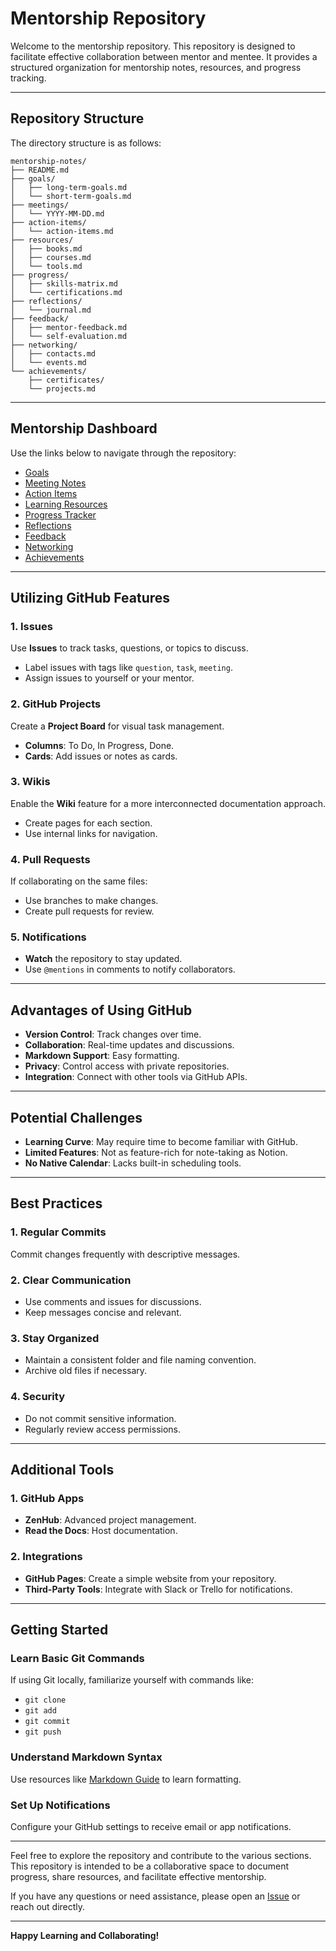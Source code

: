 # Mentorship Repository

Welcome to the mentorship repository. This repository is designed to facilitate effective collaboration between mentor and mentee. It provides a structured organization for mentorship notes, resources, and progress tracking.

---

## Repository Structure

The directory structure is as follows:

```
mentorship-notes/
├── README.md
├── goals/
│   ├── long-term-goals.md
│   └── short-term-goals.md
├── meetings/
│   └── YYYY-MM-DD.md
├── action-items/
│   └── action-items.md
├── resources/
│   ├── books.md
│   ├── courses.md
│   └── tools.md
├── progress/
│   ├── skills-matrix.md
│   └── certifications.md
├── reflections/
│   └── journal.md
├── feedback/
│   ├── mentor-feedback.md
│   └── self-evaluation.md
├── networking/
│   ├── contacts.md
│   └── events.md
└── achievements/
    ├── certificates/
    └── projects.md
```

---

## Mentorship Dashboard

Use the links below to navigate through the repository:

- [Goals](goals/)
- [Meeting Notes](meetings/)
- [Action Items](action-items/action-items.md)
- [Learning Resources](resources/)
- [Progress Tracker](progress/)
- [Reflections](reflections/journal.md)
- [Feedback](feedback/)
- [Networking](networking/)
- [Achievements](achievements/)

---

## Utilizing GitHub Features

### 1. Issues

Use **Issues** to track tasks, questions, or topics to discuss.

- Label issues with tags like `question`, `task`, `meeting`.
- Assign issues to yourself or your mentor.

### 2. GitHub Projects

Create a **Project Board** for visual task management.

- **Columns**: To Do, In Progress, Done.
- **Cards**: Add issues or notes as cards.

### 3. Wikis

Enable the **Wiki** feature for a more interconnected documentation approach.

- Create pages for each section.
- Use internal links for navigation.

### 4. Pull Requests

If collaborating on the same files:

- Use branches to make changes.
- Create pull requests for review.

### 5. Notifications

- **Watch** the repository to stay updated.
- Use `@mentions` in comments to notify collaborators.

---

## Advantages of Using GitHub

- **Version Control**: Track changes over time.
- **Collaboration**: Real-time updates and discussions.
- **Markdown Support**: Easy formatting.
- **Privacy**: Control access with private repositories.
- **Integration**: Connect with other tools via GitHub APIs.

---

## Potential Challenges

- **Learning Curve**: May require time to become familiar with GitHub.
- **Limited Features**: Not as feature-rich for note-taking as Notion.
- **No Native Calendar**: Lacks built-in scheduling tools.

---

## Best Practices

### 1. Regular Commits

Commit changes frequently with descriptive messages.

### 2. Clear Communication

- Use comments and issues for discussions.
- Keep messages concise and relevant.

### 3. Stay Organized

- Maintain a consistent folder and file naming convention.
- Archive old files if necessary.

### 4. Security

- Do not commit sensitive information.
- Regularly review access permissions.

---

## Additional Tools

### 1. GitHub Apps

- **ZenHub**: Advanced project management.
- **Read the Docs**: Host documentation.

### 2. Integrations

- **GitHub Pages**: Create a simple website from your repository.
- **Third-Party Tools**: Integrate with Slack or Trello for notifications.

---

## Getting Started

### Learn Basic Git Commands

If using Git locally, familiarize yourself with commands like:

- `git clone`
- `git add`
- `git commit`
- `git push`

### Understand Markdown Syntax

Use resources like [Markdown Guide](https://www.markdownguide.org/) to learn formatting.

### Set Up Notifications

Configure your GitHub settings to receive email or app notifications.

---

Feel free to explore the repository and contribute to the various sections. This repository is intended to be a collaborative space to document progress, share resources, and facilitate effective mentorship.

If you have any questions or need assistance, please open an [Issue](https://github.com/qepting91/mentoring/issues) or reach out directly.

---

**Happy Learning and Collaborating!**